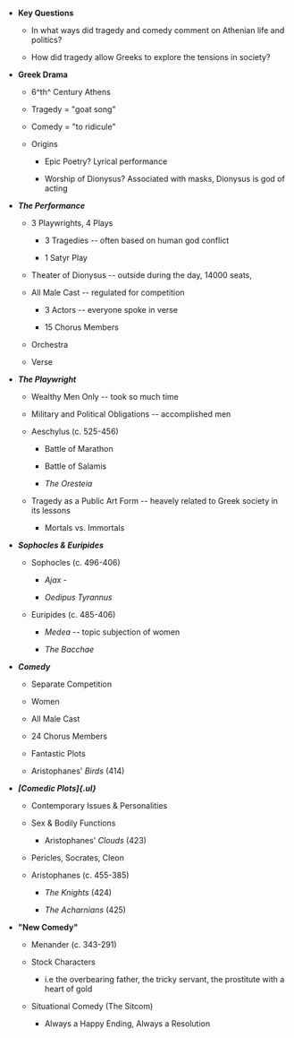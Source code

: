 -   **Key Questions**

    -   In what ways did tragedy and comedy comment on Athenian life and politics?

    -   How did tragedy allow Greeks to explore the tensions in society?

-   **Greek Drama**

    -   6^th^ Century Athens

    -   Tragedy = "goat song"

    -   Comedy = "to ridicule"

    -   Origins

        -   Epic Poetry? Lyrical performance

        -   Worship of Dionysus? Associated with masks, Dionysus is god of acting

-   ***The Performance***

    -   3 Playwrights, 4 Plays

        -   3 Tragedies -- often based on human god conflict

        -   1 Satyr Play

    -   Theater of Dionysus -- outside during the day, 14000 seats,

    -   All Male Cast -- regulated for competition

        -   3 Actors -- everyone spoke in verse

        -   15 Chorus Members

    -   Orchestra

    -   Verse

-   ***The Playwright***

    -   Wealthy Men Only -- took so much time

    -   Military and Political Obligations -- accomplished men

    -   Aeschylus (c. 525-456)

        -   Battle of Marathon

        -   Battle of Salamis

        -   *The Oresteia*

    -   Tragedy as a Public Art Form -- heavely related to Greek society in its lessons

        -   Mortals vs. Immortals

-   ***Sophocles & Euripides***

    -   Sophocles (c. 496-406)

        -   *Ajax -*

        -   *Oedipus Tyrannus*

    -   Euripides (c. 485-406)

        -   *Medea* -- topic subjection of women

        -   *The Bacchae*

-   ***Comedy***

    -   Separate Competition

    -   Women

    -   All Male Cast

    -   24 Chorus Members

    -   Fantastic Plots

    -   Aristophanes' *Birds* (414)

-   ***[Comedic Plots]{.ul}***

    -   Contemporary Issues & Personalities

    -   Sex & Bodily Functions

        -   Aristophanes' *Clouds* (423)

    -   Pericles, Socrates, Cleon

    -   Aristophanes (c. 455-385)

        -   *The Knights* (424)

        -   *The Acharnians* (425)

-   **"New Comedy"**

    -   Menander (c. 343-291)

    -   Stock Characters

        -   i.e the overbearing father, the tricky servant, the prostitute with a heart of gold

    -   Situational Comedy (The Sitcom)

        -   Always a Happy Ending, Always a Resolution
